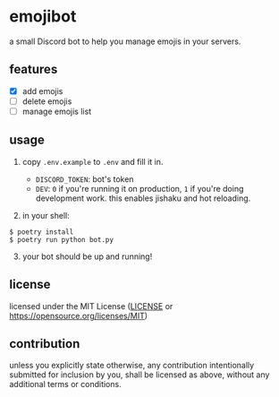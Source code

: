# emojibot

a small Discord bot to help you manage emojis in your servers.

## features

- [x] add emojis
- [ ] delete emojis
- [ ] manage emojis list

## usage

1. copy `.env.example` to `.env` and fill it in.
    - `DISCORD_TOKEN`: bot's token
    - `DEV`: `0` if you're running it on production, `1` if you're doing development work. this enables jishaku and hot reloading.

2. in your shell:
```shell
$ poetry install
$ poetry run python bot.py
```

3. your bot should be up and running!

## license

licensed under the MIT License ([LICENSE](LICENSE) or https://opensource.org/licenses/MIT)

## contribution

unless you explicitly state otherwise, any contribution intentionally submitted for inclusion by you, shall be licensed as above, without any additional terms or conditions.